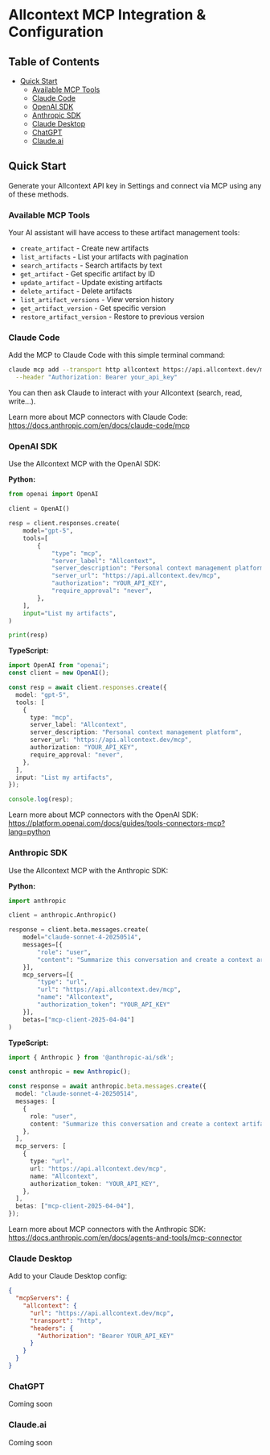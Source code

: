 # Allcontext MCP Integration & Configuration

## Table of Contents

- [Quick Start](#quick-start)
  - [Available MCP Tools](#available-mcp-tools)
  - [Claude Code](#claude-code)
  - [OpenAI SDK](#openai-sdk)
  - [Anthropic SDK](#anthropic-sdk)
  - [Claude Desktop](#claude-desktop)
  - [ChatGPT](#chatgpt)
  - [Claude.ai](#claudeai)

## Quick Start

Generate your Allcontext API key in Settings and connect via MCP using any of these methods.

### Available MCP Tools

Your AI assistant will have access to these artifact management tools:
- `create_artifact` - Create new artifacts
- `list_artifacts` - List your artifacts with pagination
- `search_artifacts` - Search artifacts by text
- `get_artifact` - Get specific artifact by ID
- `update_artifact` - Update existing artifacts
- `delete_artifact` - Delete artifacts
- `list_artifact_versions` - View version history
- `get_artifact_version` - Get specific version
- `restore_artifact_version` - Restore to previous version

### Claude Code

Add the MCP to Claude Code with this simple terminal command:
```zsh
claude mcp add --transport http allcontext https://api.allcontext.dev/mcp \
  --header "Authorization: Bearer your_api_key"
```

You can then ask Claude to interact with your Allcontext (search, read, write...).

Learn more about MCP connectors with Claude Code: https://docs.anthropic.com/en/docs/claude-code/mcp

### OpenAI SDK

Use the Allcontext MCP with the OpenAI SDK:

**Python:**
```python
from openai import OpenAI

client = OpenAI()

resp = client.responses.create(
    model="gpt-5",
    tools=[
        {
            "type": "mcp",
            "server_label": "Allcontext",
            "server_description": "Personal context management platform",
            "server_url": "https://api.allcontext.dev/mcp",
            "authorization": "YOUR_API_KEY",
            "require_approval": "never",
        },
    ],
    input="List my artifacts",
)

print(resp)
```

**TypeScript:**
```typescript
import OpenAI from "openai";
const client = new OpenAI();

const resp = await client.responses.create({
  model: "gpt-5",
  tools: [
    {
      type: "mcp",
      server_label: "Allcontext",
      server_description: "Personal context management platform",
      server_url: "https://api.allcontext.dev/mcp",
      authorization: "YOUR_API_KEY",
      require_approval: "never",
    },
  ],
  input: "List my artifacts",
});

console.log(resp);
```

Learn more about MCP connectors with the OpenAI SDK: https://platform.openai.com/docs/guides/tools-connectors-mcp?lang=python

### Anthropic SDK

Use the Allcontext MCP with the Anthropic SDK:

**Python:**
```python
import anthropic

client = anthropic.Anthropic()

response = client.beta.messages.create(
    model="claude-sonnet-4-20250514",
    messages=[{
        "role": "user",
        "content": "Summarize this conversation and create a context artifact"
    }],
    mcp_servers=[{
        "type": "url",
        "url": "https://api.allcontext.dev/mcp",
        "name": "Allcontext",
        "authorization_token": "YOUR_API_KEY"
    }],
    betas=["mcp-client-2025-04-04"]
)
```

**TypeScript:**
```typescript
import { Anthropic } from '@anthropic-ai/sdk';

const anthropic = new Anthropic();

const response = await anthropic.beta.messages.create({
  model: "claude-sonnet-4-20250514",
  messages: [
    {
      role: "user",
      content: "Summarize this conversation and create a context artifact",
    },
  ],
  mcp_servers: [
    {
      type: "url",
      url: "https://api.allcontext.dev/mcp",
      name: "Allcontext",
      authorization_token: "YOUR_API_KEY",
    },
  ],
  betas: ["mcp-client-2025-04-04"],
});
```

Learn more about MCP connectors with the Anthropic SDK: https://docs.anthropic.com/en/docs/agents-and-tools/mcp-connector

### Claude Desktop

Add to your Claude Desktop config:
```json
{
  "mcpServers": {
    "allcontext": {
      "url": "https://api.allcontext.dev/mcp",
      "transport": "http",
      "headers": {
        "Authorization": "Bearer YOUR_API_KEY"
      }
    }
  }
}
```

### ChatGPT

Coming soon

### Claude.ai

Coming soon
